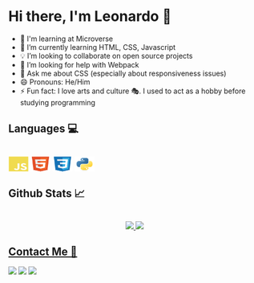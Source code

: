 # Hi there, I'm Leonardo 🙂

- 💜 I'm learning at Microverse
- 🌱 I’m currently learning HTML, CSS, Javascript
- 💡 I’m looking to collaborate on open source projects
- 🤔 I’m looking for help with Webpack
- 💬 Ask me about CSS (especially about responsiveness issues)
- 😄 Pronouns: He/Him
- ⚡ Fun fact: I love arts and culture 🎭. I used to act as a hobby before studying programming

## Languages 💻

<div style="display: inline_block" align=left>
  <br>
  <img align="center" alt="Javascript" height="30" width="40" src="https://raw.githubusercontent.com/devicons/devicon/master/icons/javascript/javascript-plain.svg">
  <img align="center" alt="HTML" height="30" width="40" src="https://raw.githubusercontent.com/devicons/devicon/master/icons/html5/html5-original.svg">
  <img align="center" alt="CSS" height="30" width="40" src="https://raw.githubusercontent.com/devicons/devicon/master/icons/css3/css3-original.svg">
  <img align="center" alt="Python" height="30" width="40" src="https://raw.githubusercontent.com/devicons/devicon/master/icons/python/python-original.svg">
</div>

## Github Stats 📈

<br>
<div align="center">
  <a href="https://github.com/leopiresgoss">
  <img height="180em" src="https://github-readme-stats.vercel.app/api?username=leopiresgoss&show_icons=true&theme=dracula&include_all_commits=true&count_private=true"/>
  <img height="180em" src="https://github-readme-stats.vercel.app/api/top-langs/?username=leopiresgoss&layout=compact&langs_count=7&theme=dracula"/>
</div>

  
## Contact Me 💬
  
 <div> 
  <a href = "mailto:goss.leonardo3@gmail.com"><img src="https://img.shields.io/badge/-Gmail-%23333?style=for-the-badge&logo=gmail&logoColor=white" target="_blank"></a>
   <a href="hhttps://twitter.com/leonardopgoss" target="_blank"><img src="https://img.shields.io/badge/Twitter-1DA1F2?style=for-the-badge&logo=twitter&logoColor=white" target="_blank"></a> 
  <a href="https://www.linkedin.com/in/leonardogoss/" target="_blank"><img src="https://img.shields.io/badge/-LinkedIn-%230077B5?style=for-the-badge&logo=linkedin&logoColor=white" target="_blank"></a>  
   

</div>
